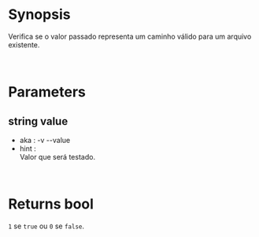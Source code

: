 # Synopsis

Verifica se o valor passado representa um caminho válido para um arquivo 
existente.



&nbsp;

# Parameters

## string value

- aka       : -v --value
- hint      :  
  Valor que será testado.



&nbsp;

# Returns bool

`1` se `true` ou `0` se `false`.